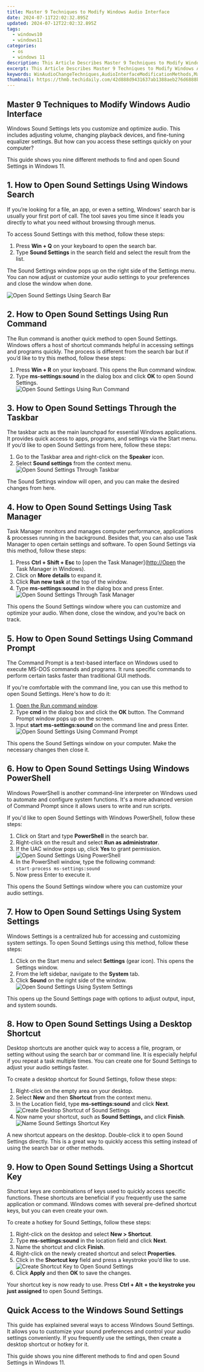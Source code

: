 ```yaml
---
title: Master 9 Techniques to Modify Windows Audio Interface
date: 2024-07-11T22:02:32.895Z
updated: 2024-07-12T22:02:32.895Z
tags:
  - windows10
  - windows11
categories:
  - os
  - windows 11
description: This Article Describes Master 9 Techniques to Modify Windows Audio Interface
excerpt: This Article Describes Master 9 Techniques to Modify Windows Audio Interface
keywords: WinAudioChangeTechniques,AudioInterfaceModificationMethods,MasteringWindowsSoundSettings,AdvancedWinAudioCustomization,TechniquesForWinAudioControl,WindowsAudioInterfaceAdjustments,OptimizeWindowsAudioInterface
thumbnail: https://thmb.techidaily.com/42d888d9431637ab1388aeb276d6888b24b9d1d85a816656ff3b301d8b067e97.jpg
---
```


## Master 9 Techniques to Modify Windows Audio Interface

 Windows Sound Settings lets you customize and optimize audio. This includes adjusting volume, changing playback devices, and fine-tuning equalizer settings. But how can you access these settings quickly on your computer?

 This guide shows you nine different methods to find and open Sound Settings in Windows 11\.

## 1\. How to Open Sound Settings Using Windows Search

 If you’re looking for a file, an app, or even a setting, Windows' search bar is usually your first port of call. The tool saves you time since it leads you directly to what you need without browsing through menus.

 To access Sound Settings with this method, follow these steps:

1. Press **Win + Q** on your keyboard to open the search bar.
2. Type **Sound Settings** in the search field and select the result from the list.

 The Sound Settings window pops up on the right side of the Settings menu. You can now adjust or customize your audio settings to your preferences and close the window when done.

![Open Sound Settings Using Search Bar](https://static1.makeuseofimages.com/wordpress/wp-content/uploads/2023/07/open-sound-settings-using-search-bar.jpg)

## 2\. How to Open Sound Settings Using Run Command

 The Run command is another quick method to open Sound Settings. Windows offers a host of shortcut commands helpful in accessing settings and programs quickly. The process is different from the search bar but if you’d like to try this method, follow these steps:

1. Press **Win + R** on your keyboard. This opens the Run command window.
2. Type **ms-settings:sound** in the dialog box and click **OK** to open Sound Settings.  
![Open Sound Settings Using Run Command](https://static1.makeuseofimages.com/wordpress/wp-content/uploads/2023/07/open-sound-settings-using-run-command.jpg)

## 3\. How to Open Sound Settings Through the Taskbar

 The taskbar acts as the main launchpad for essential Windows applications. It provides quick access to apps, programs, and settings via the Start menu. If you’d like to open Sound Settings from here, follow these steps:

1. Go to the Taskbar area and right-click on the **Speaker** icon.
2. Select **Sound settings** from the context menu.  
![Open Sound Settings Through Taskbar](https://static1.makeuseofimages.com/wordpress/wp-content/uploads/2023/07/open-sound-settings-through-taskbar.jpg)

 The Sound Settings window will open, and you can make the desired changes from here.

## 4\. How to Open Sound Settings Using Task Manager

 Task Manager monitors and manages computer performance, applications & processes running in the background. Besides that, you can also use Task Manager to open certain settings and software. To open Sound Settings via this method, follow these steps:

1. Press **Ctrl + Shift + Esc** to [open the Task Manager](<http://Open> the Task Manager in Windows).
2. Click on **More details** to expand it.
3. Click **Run new task** at the top of the window.
4. Type **ms-settings:sound** in the dialog box and press Enter.  
![Open Sound Settings Through Task Manager](https://static1.makeuseofimages.com/wordpress/wp-content/uploads/2023/07/open-sound-settings-through-task-manager.jpg)

 This opens the Sound Settings window where you can customize and optimize your audio. When done, close the window, and you’re back on track.

## 5\. How to Open Sound Settings Using Command Prompt

 The Command Prompt is a text-based interface on Windows used to execute MS-DOS commands and programs. It runs specific commands to perform certain tasks faster than traditional GUI methods.

 If you're comfortable with the command line, you can use this method to open Sound Settings. Here's how to do it:

1. [Open the Run command window](http://www.makeuseof.com/windows-open-run-command-dialog-box/).
2. Type **cmd** in the dialog box and click the **OK** button. The Command Prompt window pops up on the screen.
3. Input **start ms-settings:sound** on the command line and press Enter.  
![Open Sound Settings Using Command Prompt](https://static1.makeuseofimages.com/wordpress/wp-content/uploads/2023/07/open-sound-settings-using-command-prompt.jpg)

 This opens the Sound Settings window on your computer. Make the necessary changes then close it.

## 6\. How to Open Sound Settings Using Windows PowerShell

 Windows PowerShell is another command-line interpreter on Windows used to automate and configure system functions. It's a more advanced version of Command Prompt since it allows users to write and run scripts.

 If you'd like to open Sound Settings with Windows PowerShell, follow these steps:

1. Click on Start and type **PowerShell** in the search bar.
2. Right-click on the result and select **Run as administrator**.
3. If the UAC window pops up, click **Yes** to grant permission.  
![Open Sound Settings Using PowerShell](https://static1.makeuseofimages.com/wordpress/wp-content/uploads/2023/07/open-sound-settings-using-powershell.jpg)
4. In the PowerShell window, type the following command:  
`start-process ms-settings:sound`
5. Now press Enter to execute it.

 This opens the Sound Settings window where you can customize your audio settings.

## 7\. How to Open Sound Settings Using System Settings

 Windows Settings is a centralized hub for accessing and customizing system settings. To open Sound Settings using this method, follow these steps:

1. Click on the Start menu and select **Settings** (gear icon). This opens the Settings window.
2. From the left sidebar, navigate to the **System** tab.
3. Click **Sound** on the right side of the window.  
![Open Sound Settings Using System Settings](https://static1.makeuseofimages.com/wordpress/wp-content/uploads/2023/07/open-sound-settings-using-system-settings.jpg)

 This opens up the Sound Settings page with options to adjust output, input, and system sounds.

## 8\. How to Open Sound Settings Using a Desktop Shortcut

 Desktop shortcuts are another quick way to access a file, program, or setting without using the search bar or command line. It is especially helpful if you repeat a task multiple times. You can create one for Sound Settings to adjust your audio settings faster.

 To create a desktop shortcut for Sound Settings, follow these steps:

1. Right-click on the empty area on your desktop.
2. Select **New** and then **Shortcut** from the context menu.
3. In the Location field, type **ms-settings:sound** and click **Next**.  
![Create Desktop Shortcut of Sound Settings](https://static1.makeuseofimages.com/wordpress/wp-content/uploads/2023/07/create-desktop-shortcut-of-sound-settings.jpg)
4. Now name your shortcut, such as **Sound Settings,** and click **Finish**.  
![Name Sound Settings Shortcut Key](https://static1.makeuseofimages.com/wordpress/wp-content/uploads/2023/07/name-sound-settings-shortcut-key.jpg)

 A new shortcut appears on the desktop. Double-click it to open Sound Settings directly. This is a great way to quickly access this setting instead of using the search bar or other methods.

## 9\. How to Open Sound Settings Using a Shortcut Key

 Shortcut keys are combinations of keys used to quickly access specific functions. These shortcuts are beneficial if you frequently use the same application or command. Windows comes with several pre-defined shortcut keys, but you can even create your own.

 To create a hotkey for Sound Settings, follow these steps:

1. Right-click on the desktop and select **New > Shortcut**.
2. Type **ms-settings:sound** in the location field and click **Next**.
3. Name the shortcut and click **Finish**.
4. Right-click on the newly created shortcut and select **Properties**.
5. Click in the **Shortcut key** field and press a keystroke you’d like to use.  
![Create Shortcut Key to Open Sound Settings](https://static1.makeuseofimages.com/wordpress/wp-content/uploads/2023/07/create-shortcut-key-to-open-sound-settings.jpg)
6. Click **Apply** and then **OK** to save the changes.

 Your shortcut key is now ready to use. Press **Ctrl + Alt** **\+ the keystroke you just assigned** to open Sound Settings.

## Quick Access to the Windows Sound Settings

 This guide has explained several ways to access Windows Sound Settings. It allows you to customize your sound preferences and control your audio settings conveniently. If you frequently use the settings, then create a desktop shortcut or hotkey for it.

 This guide shows you nine different methods to find and open Sound Settings in Windows 11\.



<ins class="adsbygoogle"
      style="display:block"
      data-ad-client="ca-pub-7571918770474297"
      data-ad-slot="8358498916"
      data-ad-format="auto"
      data-full-width-responsive="true"></ins>


